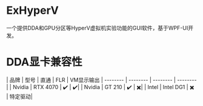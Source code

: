# ExHyperV
一个提供DDA和GPU分区等HyperV虚拟机实验功能的GUI软件，基于WPF-UI开发。

# DDA显卡兼容性
| 品牌 | 型号 | 直通 | FLR | VM显示输出
| -------- | -------- | -------- | -------- |
| Nvidia   | RTX 4070 | ✔️ | ✔️|
| Nvidia   | GT 210 | ✔️ | ✖️|
| Intel   |  Intel DG1 | ✖️ | 特定驱动|


